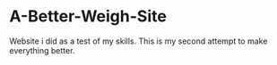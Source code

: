 # A-Better-Weigh-Site
Website i did as a test of my skills. This is my second attempt to make everything better.
